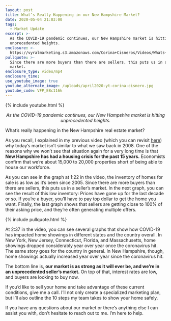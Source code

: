 ```yaml
---
layout: post
title: What’s Really Happening in our New Hampshire Market?
date: 2020-05-04 21:03:00
tags:
  - Market Update
excerpt: >-
  As the COVID-19 pandemic continues, our New Hampshire market is hitting
  unprecedented heights.
enclosure: >-
  https://vyralmarketing.s3.amazonaws.com/Corina+Cisneros/Videos/Whats+Really+Happening+in+our+New+Hampshire+Market_.mp4
pullquote: >-
  Since there are more buyers than there are sellers, this puts us in a seller’s
  market.
enclosure_type: video/mp4
enclosure_time:
use_youtube_image: true
youtube_alternate_image: /uploads/april2020-yt-corina-cisnero.jpg
youtube_code: VFP_EBc116k
---
```


{% include youtube.html %}

<p style="text-align:center"><em>As the COVID-19 pandemic continues, our New Hampshire market is hitting unprecedented heights.</em></p>

What’s really happening in the New Hampshire real estate market?

As you recall, I explained in my previous video (which you can revisit [here](/6-reasons-why-this-2020-chaos-wont-be-2008s-housing-crash.html)) why today’s market isn’t similar to what we saw back in 2008. One of the reasons why we won’t see that situation again for a very long time is that **New Hampshire has had a housing crisis for the past 15 years.** Economists confirm that we’re about 15,000 to 20,000 properties short of being able to house our workforce.&nbsp;

As you can see in the graph at 1:22 in the video, the inventory of homes for sale is as low as it’s been since 2005. Since there are more buyers than there are sellers, this puts us in a seller’s market. In the next graph, you can see the result of this low inventory: Prices have gone up for the last decade or so. If you’re a buyer, you’ll have to pay top dollar to get the home you want. Finally, the last graph shows that sellers are getting close to 100% of their asking price, and they’re often generating multiple offers.

{% include pullquote.html %}

At 2:37 in the video, you can see several graphs that show how COVID-19 has impacted home showings in different states and the country overall. In New York, New Jersey, Connecticut, Florida, and Massachusetts, home showings dropped considerably year over year once the coronavirus hit. The same story goes for the country in general. In New Hampshire, though, home showings actually increased year over year since the coronavirus hit.&nbsp;

The bottom line is, **our market is as strong as it will ever be, and we’re in an unprecedented seller’s market.** On top of that, interest rates are low, and buyers are looking to buy now.&nbsp;

If you’d like to sell your home and take advantage of these current conditions, give me a call. I’ll not only create a specialized marketing plan, but I’ll also outline the 10 steps my team takes to show your home safely.&nbsp;

If you have any questions about our market or there’s anything else I can assist you with, don’t hesitate to reach out to me. I’m here to help.

&nbsp;